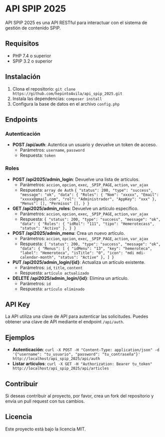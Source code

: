 # API SPIP 2025

API SPIP 2025 es una API RESTful para interactuar con el sistema de gestión de contenido SPIP.

## Requisitos

* PHP 7.4 o superior
* SPIP 3.2 o superior

## Instalación

1. Clona el repositorio: `git clone https://github.com/hepintoAvila/api_spip_2025.git`
2. Instala las dependencias: `composer install`
3. Configura la base de datos en el archivo `config.php`

## Endpoints

### Autenticación

* **POST /api/auth**: Autentica un usuario y devuelve un token de acceso.
	+ Parámetros: `username`, `password`
	+ Respuesta: `token`

### Roles


* **POST /api2025/admin_login**: Devuelve una lista de artículos.
	+ Parámetros: `accion`, `opcion`, `exec`, `_SPIP_PAGE`, `action`, `var_ajax`
	+ Respuesta: `array de Auth`
`{
    "status": 200,
    "type": "success",
    "message": "ok",
    "data": {
        "Roles": {
            "Nom": "xxxxx",
            "Email": "xxxxx@gmail.com",
            "rol": "Administrador",
            "AppKey": "xxx"
        },
        "Menus": [],
        "Permisos" [],
	}
 }`
* **GET /api2025/admin_roles**: Devuelve un artículo específico.
	+ Parámetros: `accion`, `opcion`, `exec`, `_SPIP_PAGE`, `action`, `var_ajax`
	+ Respuesta: `{
    "status": 200,
    "type": "success",
    "message": "ok",
    "data": {
        "Roles": {
                "idRol": "111",
                "tipo": "Hemerotecass",
                "status": "Activo"
            },
	}
 }`
* **POST /api2025/admin_menu**: Crea un nuevo artículo.
	+ Parámetros: `accion`, `opcion`, `exec`, `_SPIP_PAGE`, `action`, `var_ajax`
	+ Respuesta: `{
    "status": 200,
    "type": "success",
    "message": "ok",
  "data": {
        "Menus": [
            {
                "idMenu": "13",
                "key": "hemeroteca",
                "label": "Hemeroteca",
                "isTitle": "0",
                "icon": "mdi mdi-calendar-month",
                "status": "Active"
            },
   		]
 }`
* **PUT /api2025/admin_login/{id}**: Actualiza un artículo existente.
	+ Parámetros: `id`, `title`, `content`
	+ Respuesta: `artículo actualizado`
* **DELETE /api2025/admin_login/{id}**: Elimina un artículo.
	+ Parámetros: `id`
	+ Respuesta: `artículo eliminado`

## API Key

La API utiliza una clave de API para autenticar las solicitudes. Puedes obtener una clave de API mediante el endpoint `/api/auth`.

## Ejemplos

* **Autenticación**: `curl -X POST -H "Content-Type: application/json" -d '{"username": "tu_usuario", "password": "tu_contraseña"}' http://localhost/api_spip_2025/api/auth`
* **Listar artículos**: `curl -X GET -H "Authorization: Bearer tu_token" http://localhost/api_spip_2025/api/articles`

## Contribuir

Si deseas contribuir al proyecto, por favor, crea un fork del repositorio y envía un pull request con tus cambios.

## Licencia

Este proyecto está bajo la licencia MIT.
